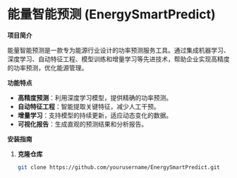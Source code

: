 # 能量智能预测 (EnergySmartPredict)

**项目简介**

能量智能预测是一款专为能源行业设计的功率预测服务工具。通过集成机器学习、深度学习、自动特征工程、模型训练和增量学习等先进技术，帮助企业实现高精度的功率预测，优化能源管理。

**功能特点**

- **高精度预测**：利用深度学习模型，提供精确的功率预测。
- **自动特征工程**：智能提取关键特征，减少人工干预。
- **增量学习**：支持模型的持续更新，适应动态变化的数据。
- **可视化报告**：生成直观的预测结果和分析报告。

**安装指南**

1. **克隆仓库**

   ```bash
   git clone https://github.com/yourusername/EnergySmartPredict.git
   ```
